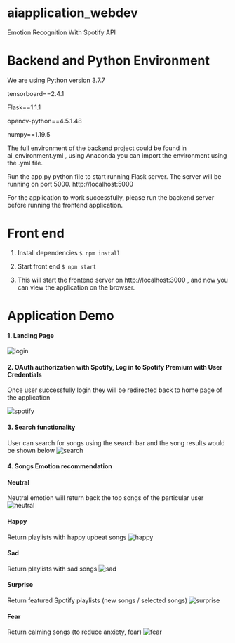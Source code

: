 # aiapplication_webdev
Emotion Recognition With Spotify API 



# Backend and Python Environment
We are using Python version 3.7.7

tensorboard==2.4.1

Flask==1.1.1

opencv-python==4.5.1.48

numpy==1.19.5

The full environment of the backend project could be found in ai_environment.yml , using Anaconda you can import the environment using the .yml file. 

Run the app.py python file to start running Flask server. The server will be running on port 5000. http://localhost:5000

For the application to work successfully, please run the backend server before running the frontend application. 

# Front end 

1. Install dependencies 
`$ npm install`

2. Start front end 
`$ npm start `

3. This will start the frontend server on http://localhost:3000 , and now you can view the application on the browser. 

# Application Demo

####   1. Landing Page 
![login](https://github.com/MarcoBrian/aiapplication_webdev/blob/master/images/login.JPG)


#### 2. OAuth authorization with Spotify, Log in to Spotify Premium with User Credentials
Once user successfully login they will be redirected back to home page of the application

![spotify](https://github.com/MarcoBrian/aiapplication_webdev/blob/master/images/spotify.JPG)

#### 3. Search functionality 

User can search for songs using the search bar and the song results would be shown below
![search](https://github.com/MarcoBrian/aiapplication_webdev/blob/master/images/search.JPG)


#### 4. Songs Emotion recommendation 
#### Neutral 
Neutral emotion will return back the top songs of the particular user
![neutral](https://github.com/MarcoBrian/aiapplication_webdev/blob/master/images/neutral.JPG)

#### Happy 
Return playlists with happy upbeat songs
![happy](https://github.com/MarcoBrian/aiapplication_webdev/blob/master/images/happy.JPG)

#### Sad 
Return playlists with sad songs
![sad](https://github.com/MarcoBrian/aiapplication_webdev/blob/master/images/sad.JPG)

#### Surprise 
Return featured Spotify playlists (new songs / selected songs)
![surprise](https://github.com/MarcoBrian/aiapplication_webdev/blob/master/images/surprise.JPG)

#### Fear
Return calming songs (to reduce anxiety, fear)
![fear](https://github.com/MarcoBrian/aiapplication_webdev/blob/master/images/fear.JPG)




